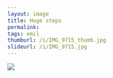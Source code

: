 ```yaml
---
layout: image
title: Huge steps
permalink: 
tags: emil
thumburl: /i/IMG_9715_thumb.jpg
slideurl: /i/IMG_9715.jpg 
---
```

![]({{site.url}}/i/IMG_9715.jpg)


